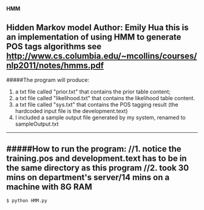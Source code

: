#### HMM
Hidden Markov model
Author: Emily Hua
this is an implementation of using HMM to generate POS tags
algorithms see http://www.cs.columbia.edu/~mcollins/courses/nlp2011/notes/hmms.pdf
---------------------
#####The program will produce: 
1. a txt file called "prior.txt" that contains the prior table content; 
2. a txt file called "likelihood.txt" that contains the likelihood table content.
3. a txt file called "sys.txt" that contains the POS tagging result (the hardcoded input file is the development.text)
4. I included a sample output file generated by my system, renamed to sampleOutput.txt
---------------------

#####How to run the program: 
//1. notice the training.pos and development.text has to be in the same directory as this program
//2. took 30 mins on department's server/14 mins on a machine with 8G RAM
---------------------

	$ python HMM.py 
	
